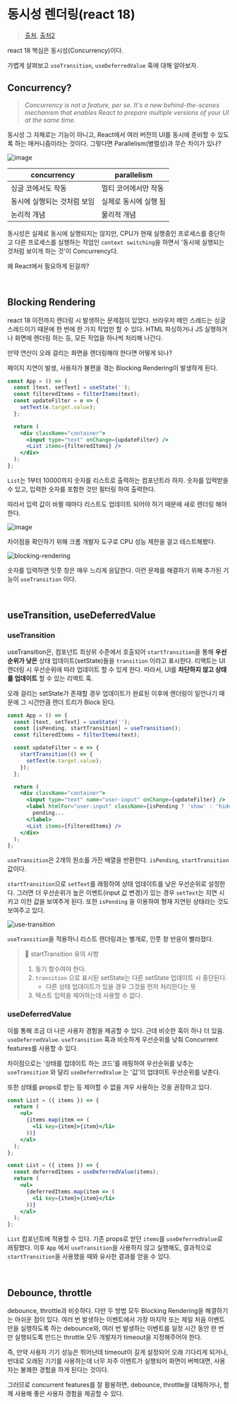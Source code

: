 # 동시성 렌더링(react 18)

> [출처](https://tecoble.techcourse.co.kr/post/2023-07-09-concurrent_rendering/), [출처2](https://1ilsang.dev/posts/js/use-transition)

react 18 핵심은 동시성(Concurrency)이다.

가볍게 살펴보고 `useTransition`, `useDeferredValue` 훅에 대해 알아보자.

## Concurrency?

> *Concurrency is not a feature, per se. It's a new behind-the-scenes mechanism that enables React to prepare multiple versions of your UI at the same time.*

동시성 그 자체로는 기능이 아니고, React에서 여러 버전의 UI를 동시에 준비할 수 있도록 하는 매커니즘이라는 것이다. 그렇다면 Parallelism(병렬성)과 무슨 차이가 있나?

![image](https://github.com/pozafly/TIL/assets/59427983/031c3cf9-998b-4e3b-9e28-8ac480f84d8a)

| concurrency                 | parallelism           |
| --------------------------- | --------------------- |
| 싱글 코에서도 작동          | 멀티 코어에서만 작동  |
| 동시에 실행되는 것처럼 보임 | 실제로 동시에 실행 됨 |
| 논리적 개념                 | 물리적 개념           |

동시성은 실제로 동시에 실행되지는 않지만, CPU가 현재 실행중인 프로세스를 중단하고 다른 프로세스를 실행하는 작업인 `context switching`을 하면서 '동시에 실행되는 것처럼 보이게 하는 것'이 Concurrency다.

왜 React에서 필요하게 된걸까?

<br/>

## Blocking Rendering

react 18 이전까지 렌더링 시 발생하는 문제점이 있었다. 브라우저 메인 스레드는 싱글 스레드이기 때문에 한 번에 한 가지 작업만 할 수 있다. HTML 파싱하거나 JS 실행하거나 화면에 렌더링 하는 등, 모든 작업을 하나씩 처리해 나간다.

만약 연산이 오래 걸리는 화면을 렌더링해야 한다면 어떻게 되나?

페이지 지연이 발생, 사용자가 불편을 겪는 Blocking Rendering이 발생하게 된다.

```jsx
const App = () => {
  const [text, setText] = useState('');
  const filteredItems = filterItems(text);
  const updateFilter = e => {
    setText(e.target.value);
  };

  return (
    <div className="container">
      <input type="text" onChange={updateFilter} />
      <List items={filteredItems} />
    </div>
  );
};
```

`List`는 1부터 10000까지 숫자를 리스트로 출력하는 컴포넌트라 하자. 숫자를 입력받을 수 있고, 입력한 숫자를 포함한 것만 필터링 하여 출력한다.

따라서 입력 값이 바뀔 때마다 리스트도 업데이트 되어야 하기 때문에 새로 렌더링 해야 한다.

![image](https://github.com/pozafly/TIL/assets/59427983/09409f9e-a8d8-4ee6-8252-9b8af973c57e)

차이점을 확인하기 위해 크롬 개발자 도구로 CPU 성능 제한을 걸고 테스트해봤다.

![blocking-rendering](https://github.com/pozafly/TIL/assets/59427983/f3eca1cf-365a-42a6-9fef-20407dc35ebd)

숫자를 입력하면 잇풋 창은 매우 느리게 응답한다. 이런 문제를 해결하기 위해 추가된 기능이 `useTransition` 이다.

<br/>

## useTransition, useDeferredValue

### useTransition

useTransition은, 컴포넌트 최상위 수준에서 호출되어 `startTransition`을 통해 **우선순위가 낮은** 상태 업데이트(setState)들을 `transition` 이라고 표시한다. 리액트는 UI 렌더링 시 우선순위에 따라 업데이트 할 수 있게 한다. 따라서, UI를 **차단하지 않고 상태를 업데이트** 할 수 있는 리액트 훅.

오래 걸리는 setState가 존재할 경우 업데이트가 완료된 이후에 렌더링이 일언나기 때문에 그 시간만큼 렌더 트리가 Block 된다.

```jsx
const App = () => {
  const [text, setText] = useState('');
  const [isPending, startTransition] = useTransition();
  const filteredItems = filterItems(text);

  const updateFilter = e => {
    startTransition(() => {
      setText(e.target.value);
    });
  };

  return (
    <div className="container">
      <input type="text" name="user-input" onChange={updateFilter} />
      <label htmlFor="user-input" className={isPending ? 'show' : 'hide'}>
        pending...
      </label>
      <List items={filteredItems} />
    </div>
  );
};
```

`useTransition`은 2개의 원소를 가진 배열을 반환한다. `isPending`, `startTransition` 값이다.

`startTransition`으로 `setText`를 래핑하여 상태 업데이트를 낮은 우선순위로 설정한다. 그러면 더 우선순위가 높은 이벤트(input 값 변경)가 있는 경우 `setText`는 지연 시키고 이전 값을 보여주게 된다. 또한 `isPending` 을 이용하여 형재 지연된 상태라는 것도 보여주고 있다.

![use-transition](https://github.com/pozafly/TIL/assets/59427983/2f87061c-652a-4263-a4e9-f98b7a65adab)

`useTransition`을 적용하니 리스트 렌더링과는 별개로, 인풋 창 반응이 빨라졌다.

> 📌 startTransition 유의 사항
>
> 1. 동기 함수여야 한다.
> 2. `transition` 으로 표시된 setState는 다른 setState 업데이트 시 중단된다.
>    - 다른 상태 업데이트가 있을 경우 그것을 먼저 처리한다는 뜻
> 3. 텍스트 입력을 제어하는데 사용할 수 없다.

### useDeferredValue

이를 통해 조금 더 나은 사용자 경험을 제공할 수 있다. 근데 비슷한 훅이 하나 더 있음. `useDeferredValue`. `useTransition` 훅과 비슷하게 우선순위를 낮춰 Concurrent features를 사용할 수 있다.

차이점으로는 '상태를 업데이트 하는 코드'를 래핑하여 우선순위를 낮추는 `useTransition` 와 달리 `useDeferredValue` 는 '값'의 업데이트 우선순위를 낮춘다.

또한 상태를 props로 받는 등 제어할 수 없을 겨우 사용하는 것을 권장하고 있다.

```jsx
const List = ({ items }) => {
  return (
    <ul>
      {items.map(item => (
        <li key={item}>{item}</li>
      ))}
    </ul>
  );
};
```

```jsx
const List = ({ items }) => {
  const deferredItems = useDeferredValue(items);
  return (
    <ul>
      {deferredItems.map(item => (
        <li key={item}>{item}</li>
      ))}
    </ul>
  );
};
```

`List` 컴포넌트에 적용할 수 있다. 기존 props로 받던 `items`를 `useDeferredValue`로 래핑했다. 이후 `App` 에서 `useTransition`을 사용하지 않고 실행해도, 결과적으로 `startTransition`을 사용했을 때와 유사한 결과를 얻을 수 있다.

<br/>

## Debounce, throttle

debounce, throttle과 비슷하다. 다만 두 방법 모두 Blocking Rendering을 해결하기는 아쉬운 점이 있다. 여러 번 발생하는 이벤트에서 가장 마지막 또는 제일 처음 이벤트만을 실행하도록 하는 debounce와, 여러 번 발생하는 이벤트를 일정 시간 동안 한 번만 실행되도록 만드는 throttle 모두 개발자가 timeout을 지정해주어야 한다.

즉, 만약 사용자 기기 성능은 뛰어난데 timeout이 길게 설정되어 오래 기다리게 되거나, 반대로 오래된 기기를 사용하는데 너무 자주 이벤트가 실행되어 화면이 버벅대면, 사용자는 불쾌한 경험을 하게 된다는 것이다.

그러므로 concurrent features를 잘 활용하면, debounce, throttle을 대체하거나, 함께 사용해 좋은 사용자 경험을 제공할 수 있다.
